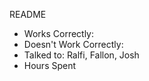 README

- Works Correctly:
- Doesn't Work Correctly:
- Talked to: Ralfi, Fallon, Josh
- Hours Spent
